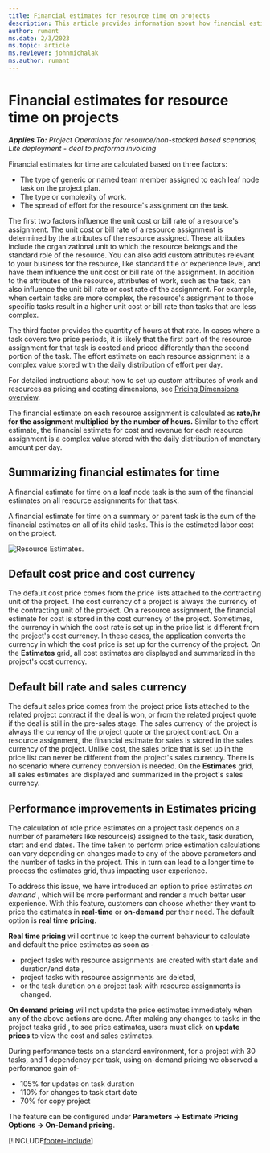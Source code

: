 ```yaml
---
title: Financial estimates for resource time on projects
description: This article provides information about how financial estimates for time are calculated.
author: rumant
ms.date: 2/3/2023
ms.topic: article
ms.reviewer: johnmichalak
ms.author: rumant
---
```


# Financial estimates for resource time on projects

_**Applies To:** Project Operations for resource/non-stocked based scenarios, Lite deployment - deal to proforma invoicing_

Financial estimates for time are calculated based on three factors: 

- The type of generic or named team member assigned to each leaf node task on the project plan. 
- The type or complexity of work.
- The spread of effort for the resource's assignment on the task. 

The first two factors influence the unit cost or bill rate of a resource's assignment. The unit cost or bill rate of a resource assignment is determined by the attributes of the resource assigned. These attributes include the organizational unit to which the resource belongs and the standard role of the resource. You can also add custom attributes relevant to your business for the resource, like standard title or experience level, and have them influence the unit cost or bill rate of the assignment.
In addition to the attributes of the resource, attributes of work, such as the task, can also influence the unit bill rate or cost rate of the assignment. For example, when certain tasks are more complex, the resource's assignment to those specific tasks result in a higher unit cost or bill rate than tasks that are less complex.   

The third factor provides the quantity of hours at that rate. In cases where a task covers two price periods, it is likely that the first part of the resource assignment for that task is costed and priced differently than the second portion of the task. The effort estimate on each resource assignment is a complex value stored with the daily distribution of effort per day.

For detailed instructions about how to set up custom attributes of work and resources as pricing and costing dimensions, see [Pricing Dimensions overview](../pricing-costing/pricing-dimensions-overview.md).

The financial estimate on each resource assignment is calculated as **rate/hr for the assignment multiplied by the number of hours.**  Similar to the effort estimate, the financial estimate for cost and revenue for each resource assignment is a complex value stored with the daily distribution of monetary amount per day. 

## Summarizing financial estimates for time
A financial estimate for time on a leaf node task is the sum of the financial estimates on all resource assignments for that task.

A financial estimate for time on a summary or parent task is the sum of the financial estimates on all of its child tasks. This is the estimated labor cost on the project. 

![Resource Estimates.](./media/navigation12.png)

## Default cost price and cost currency

The default cost price comes from the price lists attached to the contracting unit of the project. The cost currency of a project is always the currency of the contracting unit of the project. On a resource assignment, the financial estimate for cost is stored in the cost currency of the project. Sometimes, the currency in which the cost rate is set up in the price list is different from the project's cost currency. In these cases, the application converts the currency in which the cost price is set up for the currency of the project. On the **Estimates** grid, all cost estimates are displayed and summarized in the project's cost currency. 

## Default bill rate and sales currency

The default sales price comes from the project price lists attached to the related project contract if the deal is won, or from the related project quote if the deal is still in the pre-sales stage. The sales currency of the project is always the currency of the project quote or the project contract. On a resource assignment, the financial estimate for sales is stored in the sales currency of the project. Unlike cost, the sales price that is set up in the price list can never be different from the project's sales currency. There is no scenario where currency conversion is needed. On the **Estimates** grid, all sales estimates are displayed and summarized in the project's sales currency. 

## Performance improvements in Estimates pricing

The calculation of role price estimates on a project task depends on a number of parameters like resource(s) assigned to the task, task duration, start and end dates. The time taken to perform price estimation calculations can vary depending on changes made to any of the above parameters and the number of tasks in the project.   This in turn can lead to a longer time to process the estimates grid, thus impacting user experience.  

To address this issue, we have introduced an option to price estimates *on demand* , which will be more performant and render a much better user experience. With this feature, customers can choose whether they want to price the estimates in **real-time** or **on-demand** per their need. The default option is **real time pricing**.  

**Real time pricing** will continue to keep the current behaviour to calculate and default the price estimates as soon as - 
  - project tasks with resource assignments are created with start date and duration/end date , 
  - project tasks with resource assignments are deleted, 
  - or the task duration on a project task with resource assignments is changed.  
  
**On demand pricing** will not update the price estimates immediately when any of the above actions are done. 
After making any changes to tasks in the project tasks grid , to see price estimates, users must click on **update prices** to view the cost and sales estimates.  

During performance tests on a standard environment, for a project with 30 tasks, and 1 dependency per task, using on-demand pricing we observed a performance gain of- 
 - 105% for updates on task duration
 - 110% for changes to task start date
 - 70%  for copy project 

The feature can be configured under **Parameters -> Estimate Pricing Options -> On-Demand pricing**. 


[!INCLUDE[footer-include](../includes/footer-banner.md)]
